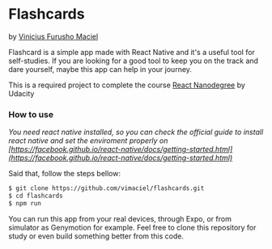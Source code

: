 # Flashcards


by [Vinicius Furusho Maciel](https://www.linkedin.com/in/vimaciel)

Flashcard is a simple app made with React Native and it's a useful tool for self-studies. If you are looking for a good tool to keep you on the track and dare yourself, maybe this app can help in your journey. 

This is a required project to complete the course [React Nanodegree](https://br.udacity.com/course/react-nanodegree--nd019) by Udacity

### How to use
*You need react native installed, so you can check the official guide to install react native and set the enviroment properly on [https://facebook.github.io/react-native/docs/getting-started.html](https://facebook.github.io/react-native/docs/getting-started.html)*

Said that, follow the steps bellow:


```sh
$ git clone https://github.com/vimaciel/flashcards.git
$ cd flashcards
$ npm run
```

You can run this app from your real devices, through Expo, or from simulator as Genymotion for example.
Feel free to clone this repository for study or even build something better from this code.
